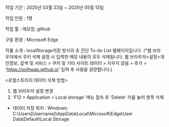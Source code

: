 작업 기간 : 2025년 03월 23일 ~ 2025년 05월 13일

작업 인원 : 1명

작업 툴 : 메모장, github

구동 환경 : Microsoft Edge

작품 소개 : localStorage저장 방식의 초 간단 To-do List 웹페이지입니다. (*웹 브라우저에서 쿠키 삭제 설정 시 입력한 메모 내용이 모두 삭제됩니다. 웹 브라우저>설정>개인정보, 검색 및 서비스 > 쿠키 및 기타 사이트 데이터 > 지우지 않음 > 추가 > 'https://solhwap.github.io' 입력 후 사용을 권장합니다.)

<로컬스토리지 데이터 삭제 방법>
1. 웹 브라우저 설정 변경
2. 'F12 > Application > Local storage' 메뉴 접속 후 'Delete' 키를 눌러 항목 삭제



* 데이터 저장 위치 : Windows: C:\Users\[Username]\AppData\Local\Microsoft\Edge\User Data\Default\Local Storage
